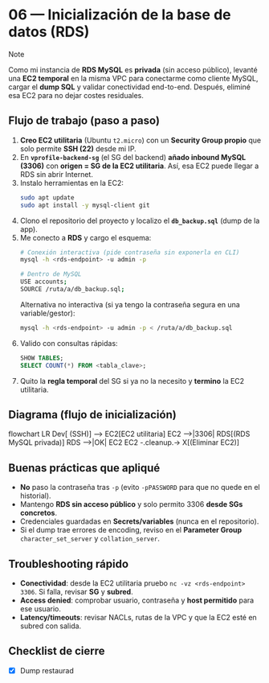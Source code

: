 <!-- 06-inicializacion-bd-rds.md -->
# 06 — Inicialización de la base de datos (RDS)

> [!NOTE]
> Como mi instancia de **RDS MySQL** es **privada** (sin acceso público), levanté una **EC2 temporal** en la misma VPC para conectarme como cliente MySQL, cargar el **dump SQL** y validar conectividad end-to-end. Después, eliminé esa EC2 para no dejar costes residuales.

## Flujo de trabajo (paso a paso)
1. **Creo EC2 utilitaria** (Ubuntu `t2.micro`) con un **Security Group propio** que solo permite **SSH (22)** desde mi IP.
2. En **`vprofile-backend-sg`** (el SG del backend) **añado inbound MySQL (3306)** con **origen = SG de la EC2 utilitaria**. Así, esa EC2 puede llegar a RDS sin abrir Internet.
3. Instalo herramientas en la EC2:
   ~~~bash
   sudo apt update
   sudo apt install -y mysql-client git
   ~~~
4. Clono el repositorio del proyecto y localizo el **`db_backup.sql`** (dump de la app).
5. Me conecto a **RDS** y cargo el esquema:
   ~~~bash
   # Conexión interactiva (pide contraseña sin exponerla en CLI)
   mysql -h <rds-endpoint> -u admin -p

   # Dentro de MySQL
   USE accounts;
   SOURCE /ruta/a/db_backup.sql;
   ~~~
   Alternativa no interactiva (si ya tengo la contraseña segura en una variable/gestor):
   ~~~bash
   mysql -h <rds-endpoint> -u admin -p < /ruta/a/db_backup.sql
   ~~~
6. Valido con consultas rápidas:
   ~~~sql
   SHOW TABLES;
   SELECT COUNT(*) FROM <tabla_clave>;
   ~~~
7. Quito la **regla temporal** del SG si ya no la necesito y **termino** la EC2 utilitaria.

## Diagrama (flujo de inicialización)

flowchart LR
  Dev[ (SSH)] --> EC2[EC2 utilitaria]
  EC2 -->|3306| RDS[(RDS MySQL privada)]
  RDS -->|OK| EC2
  EC2 -.cleanup.-> X[(Eliminar EC2)]


## Buenas prácticas que apliqué
- **No** paso la contraseña tras `-p` (evito `-pPASSWORD` para que no quede en el historial).
- Mantengo **RDS sin acceso público** y solo permito 3306 **desde SGs concretos**.
- Credenciales guardadas en **Secrets/variables** (nunca en el repositorio).
- Si el dump trae errores de encoding, reviso en el **Parameter Group** `character_set_server` y `collation_server`.

## Troubleshooting rápido
- **Conectividad**: desde la EC2 utilitaria pruebo `nc -vz <rds-endpoint> 3306`. Si falla, revisar **SG** y **subred**.
- **Access denied**: comprobar usuario, contraseña y **host permitido** para ese usuario.
- **Latency/timeouts**: revisar NACLs, rutas de la VPC y que la EC2 esté en subred con salida.

## Checklist de cierre
- [x] Dump restaurad
